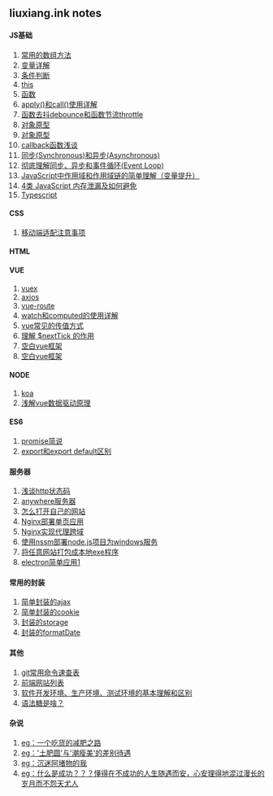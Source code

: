 ## liuxiang.ink notes
#### JS基础
1. [常用的数组方法](https://github.com/liuxiang112/liuxiang_ink-notes/blob/master/doc/Array.md)
2. [变量详解](https://github.com/liuxiang112/liuxiang_ink-notes/blob/master/doc/variable.md)
3. [条件判断]()
4. [this](https://github.com/liuxiang112/liuxiang_ink-notes/blob/master/doc/this.md)
5. [函数](https://github.com/liuxiang112/liuxiang_ink-notes/blob/master/doc/function.md)
6. [apply()和call()使用详解](https://github.com/liuxiang112/liuxiang_ink-notes/blob/master/doc/applyandcall.md)
7. [函数去抖debounce和函数节流throttle](https://github.com/liuxiang112/liuxiang_ink-notes/blob/master/doc/debounceandthrottle.md)
8. [对象原型](https://github.com/liuxiang112/liuxiang_ink-notes/blob/master/doc/prototype.md)
9. [对象原型](https://github.com/liuxiang112/liuxiang_ink-notes/blob/master/doc/prototype.md)
10. [callback函数浅谈](https://github.com/liuxiang112/liuxiang_ink-notes/blob/master/doc/callback.md)
11. [同步(Synchronous)和异步(Asynchronous)](https://github.com/liuxiang112/liuxiang_ink-notes/blob/master/doc/sync.md)
12. [彻底理解同步、异步和事件循环(Event Loop)](https://github.com/liuxiang112/liuxiang_ink-notes/blob/master/doc/event_loop.md)
13. [JavaScript中作用域和作用域链的简单理解（变量提升）](https://github.com/liuxiang112/liuxiang_ink-notes/blob/master/doc/scope_chain.md)
14. [4类 JavaScript 内存泄漏及如何避免](https://github.com/liuxiang112/liuxiang_ink-notes/blob/master/doc/memory_leaks.md)
15. [Typescript](https://github.com/liuxiang112/liuxiang_ink-notes/blob/master/doc/typescript.md)
#### CSS
1. [移动端适配注意事项](https://github.com/liuxiang112/liuxiang_ink-notes/blob/master/doc/flexble.md)
#### HTML
#### VUE
1. [vuex]()
2. [axios]()
3. [vue-route](https://github.com/liuxiang112/liuxiang_ink-notes/blob/master/doc/vue-router.md)
4. [watch和computed的使用详解](https://github.com/liuxiang112/liuxiang_ink-notes/blob/master/doc/watchandcomputer.md)
5. [vue常见的传值方式](https://github.com/liuxiang112/liuxiang_ink-notes/blob/master/doc/propsandemit.md)
6. [理解 $nextTick 的作用](https://github.com/liuxiang112/liuxiang_ink-notes/blob/master/doc/nextTick.md)
7. [空白vue框架](https://github.com/liuxiang112/vue-blank-project)
8. [空白vue框架](https://github.com/liuxiang112/vue-blank-project)
#### NODE
1. [koa](https://github.com/liuxiang112/liuxiang_ink-notes/blob/master/doc/koa.md)
2. [浅解vue数据驱动原理](https://github.com/liuxiang112/liuxiang_ink-notes/blob/master/doc/vue.md)
#### ES6
1. [promise简说](https://github.com/liuxiang112/liuxiang_ink-notes/blob/master/doc/promise.md)
2. [export和export default区别](https://github.com/liuxiang112/liuxiang_ink-notes/blob/master/doc/export.md)
#### 服务器
1. [浅谈http状态码](https://github.com/liuxiang112/liuxiang_ink-notes/blob/master/doc/http.md)
2. [anywhere服务器](https://github.com/liuxiang112/liuxiang_ink-notes/blob/master/doc/anywhere_service.md)
3. [怎么打开自己的网站](https://github.com/liuxiang112/liuxiang_ink-notes/blob/master/doc/open_web.md)
4. [Nginx部署单页应用](https://github.com/liuxiang112/liuxiang_ink-notes/blob/master/doc/nginx.md)
5. [Nginx实现代理跨域](https://github.com/liuxiang112/liuxiang_ink-notes/blob/master/doc/nginx-proxy.md)
6. [使用nssm部署node.js项目为windows服务](https://github.com/liuxiang112/liuxiang_ink-notes/blob/master/doc/nssm.md)
7. [将任意网站打包成本地exe程序](https://github.com/liuxiang112/liuxiang_ink-notes/blob/master/doc/exe.md)
8. [electron简单应用1](https://github.com/liuxiang112/liuxiang_ink-notes/blob/master/doc/electron.md)
#### 常用的封装
1. [简单封装的ajax](https://github.com/liuxiang112/liuxiang_ink-notes/blob/master/doc/ajax.md)
2. [简单封装的cookie](https://github.com/liuxiang112/liuxiang_ink-notes/blob/master/doc/session.md)
3. [封装的storage](https://github.com/liuxiang112/liuxiang_ink-notes/blob/master/doc/storage.md)
4. [封装的formatDate](https://github.com/liuxiang112/liuxiang_ink-notes/blob/master/doc/formatDate.md)
#### 其他
1. [git常用命令速查表](https://github.com/liuxiang112/liuxiang_ink-notes/blob/master/doc/git.md)
2. [前端网站列表](https://github.com/liuxiang112/liuxiang_ink-notes/blob/master/doc/web.md)
3. [软件开发环境、生产环境、测试环境的基本理解和区别](https://github.com/liuxiang112/liuxiang_ink-notes/blob/master/doc/development_environment.md)
4. [语法糖是啥？](https://github.com/liuxiang112/liuxiang_ink-notes/blob/master/doc/syntactic_sugar.md)
#### 杂说
1. [eg：一个吃货的减肥之路]()
2. [eg：'土肥圆'与'潮瘦美'的差别待遇]()
3. [eg：沉迷阿堵物的我]()
4. [eg：什么是成功？？？懂得在不成功的人生随遇而安，心安理得地混过漫长的岁月而不怨天尤人]()
